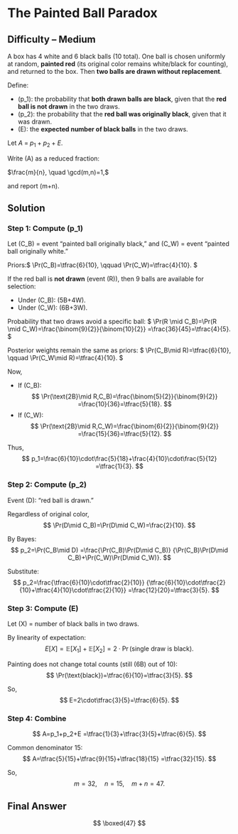# The Painted Ball Paradox
## Difficulty – Medium

A box has 4 white and 6 black balls (10 total). One ball is chosen uniformly at random, **painted red** (its original color remains white/black for counting), and returned to the box. Then **two balls are drawn without replacement**.

Define:
- \(p_1\): the probability that **both drawn balls are black**, given that the **red ball is not drawn** in the two draws.  
- \(p_2\): the probability that the **red ball was originally black**, given that it was drawn.  
- \(E\): the **expected number of black balls** in the two draws.  

Let
$A \;=\; p_1 + p_2 + E.$ 

Write \(A\) as a reduced fraction:

$\frac{m}{n}, \quad \gcd(m,n)=1,$

and report \(m+n\).


## Solution

### Step 1: Compute \(p_1\)

Let \(C_B\) = event “painted ball originally black,” and \(C_W\) = event “painted ball originally white.”  

Priors:$
\Pr(C_B)=\tfrac{6}{10}, 
\qquad
\Pr(C_W)=\tfrac{4}{10}.
$  

If the red ball is **not drawn** (event \(R\)), then 9 balls are available for selection:

- Under \(C_B\): \(5B+4W\).  
- Under \(C_W\): \(6B+3W\).  

Probability that two draws avoid a specific ball:
$
\Pr(R \mid C_B)=\Pr(R \mid C_W)=\frac{\binom{9}{2}}{\binom{10}{2}}
=\frac{36}{45}=\tfrac{4}{5}.
$  

Posterior weights remain the same as priors:
$
\Pr(C_B\mid R)=\tfrac{6}{10}, 
\qquad
\Pr(C_W\mid R)=\tfrac{4}{10}.
$

Now,  
- If \(C_B\):  
$$
\Pr(\text{2B}\mid R,C_B)=\frac{\binom{5}{2}}{\binom{9}{2}}
=\frac{10}{36}=\tfrac{5}{18}.
$$  
- If \(C_W\):  
$$
\Pr(\text{2B}\mid R,C_W)=\frac{\binom{6}{2}}{\binom{9}{2}}
=\frac{15}{36}=\tfrac{5}{12}.
$$  

Thus,
$$
p_1=\frac{6}{10}\cdot\frac{5}{18}+\frac{4}{10}\cdot\frac{5}{12}
=\tfrac{1}{3}.
$$  


### Step 2: Compute \(p_2\)

Event \(D\): “red ball is drawn.”  

Regardless of original color,  
$$
\Pr(D\mid C_B)=\Pr(D\mid C_W)=\frac{2}{10}.
$$  

By Bayes:
$$
p_2=\Pr(C_B\mid D)
=\frac{\Pr(C_B)\Pr(D\mid C_B)}
       {\Pr(C_B)\Pr(D\mid C_B)+\Pr(C_W)\Pr(D\mid C_W)}.
$$  

Substitute:
$$
p_2=\frac{\tfrac{6}{10}\cdot\tfrac{2}{10}}
          {\tfrac{6}{10}\cdot\tfrac{2}{10}+\tfrac{4}{10}\cdot\tfrac{2}{10}}
=\frac{12}{20}=\tfrac{3}{5}.
$$  


### Step 3: Compute \(E\)

Let \(X\) = number of black balls in two draws.  

By linearity of expectation:
$$
E[X]=\mathbb{E}[X_1]+\mathbb{E}[X_2]
=2\cdot \Pr(\text{single draw is black}).
$$  

Painting does not change total counts (still \(6B\) out of 10):  
$$
\Pr(\text{black})=\tfrac{6}{10}=\tfrac{3}{5}.
$$  

So,
$$
E=2\cdot\tfrac{3}{5}=\tfrac{6}{5}.
$$  


### Step 4: Combine

$$
A=p_1+p_2+E
=\tfrac{1}{3}+\tfrac{3}{5}+\tfrac{6}{5}.
$$  

Common denominator 15:
$$
A=\tfrac{5}{15}+\tfrac{9}{15}+\tfrac{18}{15}
=\tfrac{32}{15}.
$$  

So,
$$
m=32,\quad n=15,\quad m+n=47.
$$  


## Final Answer
$$
\boxed{47}
$$
